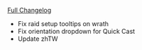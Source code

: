 [Full Changelog](https://github.com/enderneko/Cell/compare/r187-release...1262aafadc8c570ab60a4f3ca2582ac42a0c4f86)

- Fix raid setup tooltips on wrath
- Fix orientation dropdown for Quick Cast
- Update zhTW
